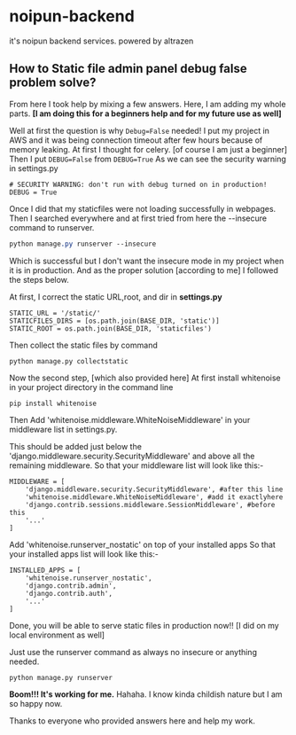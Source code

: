 # noipun-backend
it's noipun backend services. powered by altrazen

## How to Static file admin panel debug false problem solve?

From here I took help by mixing a few answers. Here, I am adding my whole parts. **[I am doing this for a beginners help and for my future use as well]**

Well at first the question is why `Debug=False` needed! I put my project in AWS and it was being connection timeout after few hours because of memory leaking. At first I thought for celery. [of course I am just a beginner] Then I put `DEBUG=False` from `DEBUG=True` As we can see the security warning in settings.py

```
# SECURITY WARNING: don't run with debug turned on in production!
DEBUG = True

```

Once I did that my staticfiles were not loading successfully in webpages. Then I searched everywhere and at first tried from here the --insecure command to runserver.

```css
python manage.py runserver --insecure

```

Which is successful but I don't want the insecure mode in my project when it is in production. And as the proper solution [according to me] I followed the steps below.

At first, I correct the static URL,root, and dir in **settings.py**

```
STATIC_URL = '/static/'
STATICFILES_DIRS = [os.path.join(BASE_DIR, 'static')]
STATIC_ROOT = os.path.join(BASE_DIR, 'staticfiles')

```

Then collect the static files by command

```
python manage.py collectstatic

```

Now the second step, [which also provided here] At first install whitenoise in your project directory in the command line

```
pip install whitenoise

```

Then Add 'whitenoise.middleware.WhiteNoiseMiddleware' in your middleware list in settings.py.

This should be added just below the 'django.middleware.security.SecurityMiddleware' and above all the remaining middleware. So that your middleware list will look like this:-

```
MIDDLEWARE = [
    'django.middleware.security.SecurityMiddleware', #after this line
    'whitenoise.middleware.WhiteNoiseMiddleware', #add it exactlyhere
    'django.contrib.sessions.middleware.SessionMiddleware', #before this
    '...'
]

```

Add 'whitenoise.runserver_nostatic' on top of your installed apps So that your installed apps list will look like this:-

```
INSTALLED_APPS = [
    'whitenoise.runserver_nostatic',
    'django.contrib.admin',
    'django.contrib.auth',
    '...'
]

```

Done, you will be able to serve static files in production now!! [I did on my local environment as well]

Just use the runserver command as always no insecure or anything needed.

```
python manage.py runserver

```

**Boom!!! It's working for me.** Hahaha. I know kinda childish nature but I am so happy now.

Thanks to everyone who provided answers here and help my work.